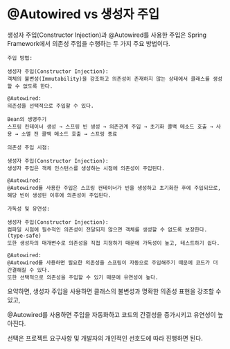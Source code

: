 # @Autowired vs 생성자 주입
생성자 주입(Constructor Injection)과 @Autowired를 사용한 주입은 Spring Framework에서 의존성 주입을 수행하는 두 가지 주요 방법이다.
```
주입 방법:

생성자 주입(Constructor Injection):
객체의 불변성(Immutability)을 강조하고 의존성이 존재하지 않는 상태에서 클래스를 생성할 수 없도록 한다.

@Autowired:
의존성을 선택적으로 주입할 수 있다.

Bean의 생명주기
스프링 컨테이너 생성 → 스프링 빈 생성 → 의존관계 주입 → 초기화 콜백 메소드 호출 → 사용 → 소멸 전 콜백 메소드 호출 → 스프링 종료
```
```
의존성 주입 시점:

생성자 주입(Constructor Injection):
생성자 주입은 객체 인스턴스를 생성하는 시점에 의존성이 주입된다.

@Autowired:
@Autowired를 사용한 주입은 스프링 컨테이너가 빈을 생성하고 초기화한 후에 주입되므로, 해당 빈이 생성된 이후에 의존성이 주입된다.
```
```
가독성 및 유연성:

생성자 주입(Constructor Injection):
컴파일 시점에 필수적인 의존성이 전달되지 않으면 객체를 생성할 수 없도록 보장한다.(type-safe)
또한 생성자의 매개변수로 의존성을 직접 지정하기 때문에 가독성이 높고, 테스트하기 쉽다.

@Autowired:
@Autowired를 사용하면 필요한 의존성을 스프링이 자동으로 주입해주기 때문에 코드가 더 간결해질 수 있다.
또한 선택적으로 의존성을 주입할 수 있기 때문에 유연성이 높다.
```

요약하면, 생성자 주입을 사용하면 클래스의 불변성과 명확한 의존성 표현을 강조할 수 있고, 

@Autowired를 사용하면 주입을 자동화하고 코드의 간결성을 증가시키고 유연성이 높아진다.

선택은 프로젝트 요구사항 및 개발자의 개인적인 선호도에 따라 진행하면 된다.
